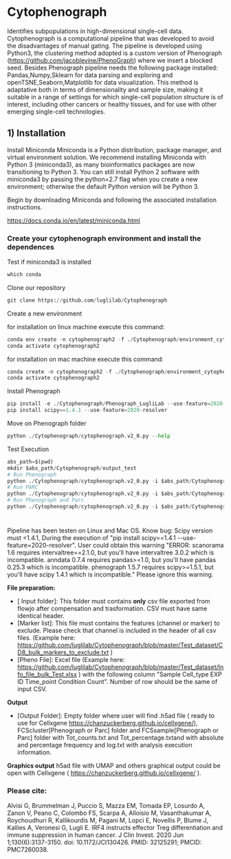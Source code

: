 # Cytophenograph

Identifies subpopulations in high-dimensional single-cell data. Cytophenograph is a computational pipeline that was developed to avoid the disadvantages of manual gating. The pipeline is developed using Python3, the clustering method adopted is a custom version of Phenograph (https://github.com/jacoblevine/PhenoGraph) where we insert a blocked seed. Besides Phenograph pipeline needs the following package installed: Pandas,Numpy,Sklearn for data parsing and exploring and openTSNE,Seaborn,Matplotlib for data visualization. This method is adaptative both in terms of dimensionality and sample size, making it suitable in a range of settings for which single-cell population structure is of interest, including other cancers or healthy tissues, and for use with other emerging single-cell technologies.

## 1) Installation 

Install Miniconda
Miniconda is a Python distribution, package manager, and virtual environment solution. We recommend installing Miniconda with Python 3 (miniconda3), as many bioinformatics packages are now transitioning to Python 3. You can still install Python 2 software with miniconda3 by passing the python=2.7 flag when you create a new environment; otherwise the default Python version will be Python 3.

Begin by downloading Miniconda and following the associated installation instructions.

https://docs.conda.io/en/latest/miniconda.html

### Create your cytophenograph environment and install the dependences

Test if miniconda3 is installed


```python
which conda
```

Clone our repository


```python
git clone https://github.com/luglilab/Cytophenograph
```

Create a new environment

for installation on linux machine execute this command:
```python
conda env create -n cytophenograph2 -f ./Cytophenograph/environment_cytophenograph2_linux.yml
conda activate cytophenograph2
```
for installation on mac machine execute this command:
```python
conda create -n cytophenograph2 -f ./Cytophenograph/environment_cytophenograph2_mac.yml
conda activate cytophenograph2
```

Install Phenograph


```python
pip install -e ./Cytophenograph/Phenograph_LugliLab --use-feature=2020-resolver
pip install scipy==1.4.1 --use-feature=2020-resolver
```

Move on Phenograph folder



```python
python ./Cytophenograph/cytophenograph.v2_0.py --help
```


Test Execution 
```python
abs_path=$(pwd)
mkdir $abs_path/Cytophenograph/output_test
# Run Phenograph
python ./Cytophenograph/cytophenograph.v2_0.py -i $abs_path/Cytophenograph/Test_dataset/CD8_Panel_II_channelvalues_GA_downSampled/ -o $abs_path/Cytophenograph/output_test -k 300 -m $abs_path/Cytophenograph/Test_dataset/CD8_bulk_markers_to_exclude.txt -n Test -t 10 -p $abs_path/Cytophenograph/Test_dataset/Info_file_bulk_Test.xlsx -c Phenograph
# Run PARC
python ./Cytophenograph/cytophenograph.v2_0.py -i $abs_path/Cytophenograph/Test_dataset/CD8_Panel_II_channelvalues_GA_downSampled/ -o $abs_path/Cytophenograph/output_test -k 300 -m $abs_path/Cytophenograph/Test_dataset/CD8_bulk_markers_to_exclude.txt -n Test -t 10 -p $abs_path/Cytophenograph/Test_dataset/Info_file_bulk_Test.xlsx -c Parc
# Run Phenograph and Parc
python ./Cytophenograph/cytophenograph.v2_0.py -i $abs_path/Cytophenograph/Test_dataset/CD8_Panel_II_channelvalues_GA_downSampled/ -o $abs_path/Cytophenograph/output_test -k 300 -m $abs_path/Cytophenograph/Test_dataset/CD8_bulk_markers_to_exclude.txt -n Test -t 10 -p $abs_path/Cytophenograph/Test_dataset/Info_file_bulk_Test.xlsx -c Both
```
# 

Pipeline has been testen on Linux and Mac OS. 
Know bug:  Scipy  version must <1.4.1, During the execution of "pip install scipy==1.4.1 --use-feature=2020-resolver". User could obtain this warning "ERROR: scanorama 1.6 requires intervaltree==2.1.0, but you'll have intervaltree 3.0.2 which is incompatible.
anndata 0.7.4 requires pandas>=1.0, but you'll have pandas 0.25.3 which is incompatible.
phenograph 1.5.7 requires scipy>=1.5.1, but you'll have scipy 1.4.1 which is incompatible."
Please ignore this warning. 

**File preparation:**

 - [ Input folder]: This folder must contains **only** csv file exported from flowjo after compensation and trasformation. CSV must have same identical header. 
 - [Marker list]: This file must contains the features (channel or marker) to exclude. Please check that channel is included in the header of all csv files. (Example here: https://github.com/luglilab/Cytophenograph/blob/master/Test_dataset/CD8_bulk_markers_to_exclude.txt )
 - [Pheno File]: Excel file (Example here: https://github.com/luglilab/Cytophenograph/blob/master/Test_dataset/Info_file_bulk_Test.xlsx ) with the following column "Sample Cell_type EXP ID Time_point Condition Count". Number of row should be the same of input CSV. 


**Output**
 - [Output Folder]: Empty folder where user will find .h5ad file ( ready to use for Cellxgene https://chanzuckerberg.github.io/cellxgene/), FCScluster[Phenograph or Parc] folder and FCSsample[Phenograph or Parc] folder with Tot_counts.txt and Tot_percentage.txtand with absolute and percentage frequency and log.txt with analysis execution information. 
 
 **Graphics output**
 h5ad file with UMAP and others graphical output could be open with Cellxgene ( https://chanzuckerberg.github.io/cellxgene/ ). 

### Please cite:
Alvisi G, Brummelman J, Puccio S, Mazza EM, Tomada EP, Losurdo A, Zanon V, Peano C, Colombo FS, Scarpa A, Alloisio M, Vasanthakumar A, Roychoudhuri R, Kallikourdis M, Pagani M, Lopci E, Novellis P, Blume J, Kallies A, Veronesi G, Lugli E. IRF4 instructs effector Treg differentiation and immune suppression in human cancer. J Clin Invest. 2020 Jun 1;130(6):3137-3150. doi: 10.1172/JCI130426. PMID: 32125291; PMCID: PMC7260038.
